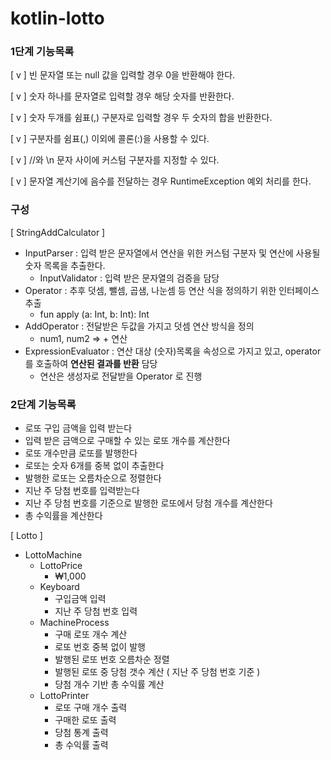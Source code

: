 # kotlin-lotto

### 1단계 기능목록

[ v ] 빈 문자열 또는 null 값을 입력할 경우 0을 반환해야 한다.

[ v ] 숫자 하나를 문자열로 입력할 경우 해당 숫자를 반환한다.

[ v ] 숫자 두개를 쉼표(,) 구분자로 입력할 경우 두 숫자의 합을 반환한다.

[ v ] 구분자를 쉼표(,) 이외에 콜론(:)을 사용할 수 있다.

[ v ] //와 \n 문자 사이에 커스텀 구분자를 지정할 수 있다.

[ v ] 문자열 계산기에 음수를 전달하는 경우 RuntimeException 예외 처리를 한다.

### 구성
[ StringAddCalculator ]
- InputParser : 입력 받은 문자열에서 연산을 위한 커스텀 구분자 및 연산에 사용될 숫자 목록을 추출한다.
  - InputValidator : 입력 받은 문자열의 검증을 담당
- Operator : 추후 덧셈, 뺄셈, 곱샘, 나눈셈 등 연산 식을 정의하기 위한 인터페이스 추출
  - fun apply (a: Int, b: Int): Int
- AddOperator : 전달받은 두값을 가지고 덧셈 연산 방식을 정의
  - num1, num2 => + 연산
- ExpressionEvaluator : 연산 대상 (숫자)목록을 속성으로 가지고 있고, operator 를 호출하여 **연산된 결과를 반환** 담당
  - 연산은 생성자로 전달받을 Operator 로 진행 

### 2단계 기능목록
- 로또 구입 금액을 입력 받는다
- 입력 받은 금액으로 구매할 수 있는 로또 개수를 계산한다
- 로또 개수만큼 로또를 발행한다
- 로또는 숫자 6개를 중복 없이 추출한다
- 발행한 로또는 오름차순으로 정렬한다
- 지난 주 당첨 번호를 입력받는다
- 지난 주 당첨 번호를 기준으로 발행한 로또에서 당첨 개수를 계산한다
- 총 수익률을 계산한다


[ Lotto ]
- LottoMachine
  - LottoPrice
    - ₩1,000
  - Keyboard
    - 구입금액 입력
    - 지난 주 당첨 번호 입력
  - MachineProcess
    - 구매 로또 개수 계산
    - 로또 번호 중복 없이 발행
    - 발행된 로또 번호 오름차순 정렬
    - 발행된 로또 중 당첨 갯수 계산 ( 지난 주 당첨 번호 기준 )
    - 당첨 개수 기반 총 수익률 계산
  - LottoPrinter
    - 로또 구매 개수 출력
    - 구매한 로또 출력
    - 당첨 통계 출력
    - 총 수익률 출력